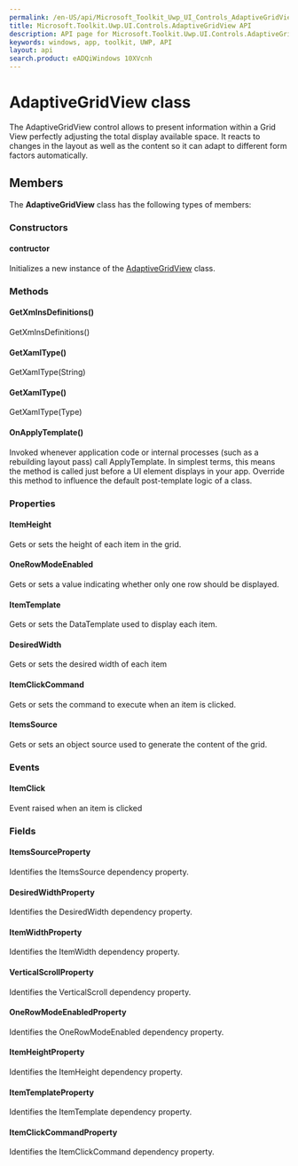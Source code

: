 ```yaml
---
permalink: /en-US/api/Microsoft_Toolkit_Uwp_UI_Controls_AdaptiveGridView.htm
title: Microsoft.Toolkit.Uwp.UI.Controls.AdaptiveGridView API 
description: API page for Microsoft.Toolkit.Uwp.UI.Controls.AdaptiveGridView
keywords: windows, app, toolkit, UWP, API
layout: api
search.product: eADQiWindows 10XVcnh
---
```



# AdaptiveGridView class

The AdaptiveGridView control allows to present information within a Grid View perfectly adjusting the total display available space. It reacts to changes in the layout as well as the content so it can adapt to different form factors automatically.

## Members

The **AdaptiveGridView** class has the following types of members:

### Constructors

#### contructor

Initializes a new instance of the [AdaptiveGridView](Microsoft_Toolkit_Uwp_UI_Controls_AdaptiveGridView.htm) class.



### Methods

#### GetXmlnsDefinitions()

GetXmlnsDefinitions()



#### GetXamlType()

GetXamlType(String)



#### GetXamlType()

GetXamlType(Type)



#### OnApplyTemplate()

Invoked whenever application code or internal processes (such as a rebuilding layout pass) call ApplyTemplate. In simplest terms, this means the method is called just before a UI element displays in your app. Override this method to influence the default post-template logic of a class.



### Properties

#### ItemHeight

Gets or sets the height of each item in the grid.



#### OneRowModeEnabled

Gets or sets a value indicating whether only one row should be displayed.



#### ItemTemplate

Gets or sets the DataTemplate used to display each item.



#### DesiredWidth

Gets or sets the desired width of each item



#### ItemClickCommand

Gets or sets the command to execute when an item is clicked.



#### ItemsSource

Gets or sets an object source used to generate the content of the grid.



### Events

#### ItemClick

Event raised when an item is clicked



### Fields

#### ItemsSourceProperty

Identifies the ItemsSource dependency property.



#### DesiredWidthProperty

Identifies the DesiredWidth dependency property.



#### ItemWidthProperty

Identifies the ItemWidth dependency property.



#### VerticalScrollProperty

Identifies the VerticalScroll dependency property.



#### OneRowModeEnabledProperty

Identifies the OneRowModeEnabled dependency property.



#### ItemHeightProperty

Identifies the ItemHeight dependency property.



#### ItemTemplateProperty

Identifies the ItemTemplate dependency property.



#### ItemClickCommandProperty

Identifies the ItemClickCommand dependency property.



